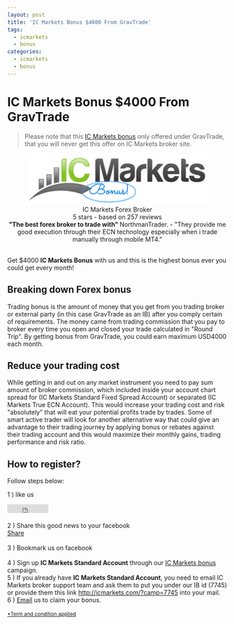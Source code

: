 ```yaml
---
layout: post
title: 'IC Markets Bonus $4000 From GravTrade'
tags:
  - icmarkets
  - bonus
categories:
  - icmarkets
  - bonus
---
```

# IC Markets Bonus $4000 From GravTrade
> Please note that this [IC Markets bonus](http://www.gravtrade.com/bonus-and-rebates/ "IC Markets bonus") only offered under GravTrade, that you will never get this offer on IC Markets broker site.

<div align="center">
<div itemscope itemtype="http://schema.org/Review">
  <div itemprop="itemReviewed" itemscope itemtype="https://schema.org/FinancialProduct">
    <img itemprop="image" src="/static/img/general-image/ic-markets-bonus.PNG" alt="IC Markets Bonus"/>
    <br><span itemprop="name">IC Markets Forex Broker</span>
  </div>
   <div itemprop="aggregateRating" itemscope itemtype="http://schema.org/AggregateRating">
    <span itemprop="ratingValue">5</span> stars -
    based on <span itemprop="reviewCount">257</span> reviews
  </div>
  <b>"<span itemprop="name">The best forex broker to trade with</span>" </b>
  <span itemprop="author" itemscope itemtype="http://schema.org/Person">
    <span itemprop="name">NorthmanTrader.</span>
  </span>
  <span itemprop="reviewBody">- "They provide me good execution through their ECN technology especially when i trade manually through mobile MT4."</span>
  <div itemprop="publisher" itemscope itemtype="http://schema.org/Organization">
    <meta itemprop="name" content="www.GravTrade.com">
  </div>
</div>
</div><br>

Get $4000 **IC Markets Bonus** with us and this is the highest bonus ever you could get every month!

## Breaking down Forex bonus

Trading bonus is the amount of money that you get from you trading broker or external party (in this case GravTrade as an IB) after you comply certain of requirements. The money came from trading commission that you pay to broker every time you open and closed your trade calculated in "Round Trip". By getting bonus from GravTrade, you could earn maximum USD4000 each month.

## Reduce your trading cost

While getting in and out on any market instrument you need to pay sum amount of broker commission, which included inside your account chart spread for (IC Markets Standard Fixed Spread Account) or separated (IC Markets True ECN Account). This would increase your trading cost and risk "absolutely" that will eat your potential profits trade by trades. Some of smart active trader will look for another alternative way that could give an advantage to their trading journey by applying bonus or rebates against their trading account and this would maximize their monthly gains, trading performance and risk ratio.

## How to register?
Follow steps below:

1 ) like us <div data-href="https://www.facebook.com/gravtrade/" data-layout="button" data-show-faces="false" data-share="true" class="fb-like fb_iframe_widget" fb-xfbml-state="rendered" fb-iframe-plugin-query="app_id=113869198637480&amp;container_width=613&amp;href=https%3A%2F%2Fwww.facebook.com%2Fgravtrade%2F&amp;layout=button&amp;locale=en_US&amp;sdk=joey&amp;share=true&amp;show_faces=false"><span style="vertical-align: bottom; width: 94px; height: 20px;"><iframe name="fd3479e3997834" width="1000px" height="1000px" frameborder="0" allowtransparency="true" allowfullscreen="true" scrolling="no" title="fb:like Facebook Social Plugin" src="https://www.facebook.com/v2.8/plugins/like.php?app_id=113869198637480&amp;channel=https%3A%2F%2Fstaticxx.facebook.com%2Fconnect%2Fxd_arbiter%2Fr%2F0eWevUAMuoH.js%3Fversion%3D42%23cb%3Df1d25e5b4b13778%26domain%3Ddevelopers.facebook.com%26origin%3Dhttps%253A%252F%252Fdevelopers.facebook.com%252Ff2e3dbf183f7334%26relation%3Dparent.parent&amp;container_width=613&amp;href=https%3A%2F%2Fwww.facebook.com%2Fgravtrade%2F&amp;layout=button&amp;locale=en_US&amp;sdk=joey&amp;share=true&amp;show_faces=false" style="border: none; visibility: visible; width: 94px; height: 20px;" class=""></iframe></span></div>
<br>
2 ) Share this good news to your facebook <div class="fb-share-button" data-href="http://www.gravtrade.com/icmarkets/bonus/2016/10/04/ic-markets-bonus.html" data-layout="button" data-size="small" data-mobile-iframe="true"><a class="fb-xfbml-parse-ignore" target="_blank" href="https://www.facebook.com/sharer/sharer.php?u=http%3A%2F%2Fwww.gravtrade.com%2Ficmarkets%2Fbonus%2F2016%2F10%2F04%2Fic-markets-bonus.html&amp;src=sdkpreparse">Share</a></div>
<br>
3 ) Bookmark us on facebook <div class="fb-save" data-uri="http://www.gravtrade.com" data-size="large"></div>
<br>
4 ) Sign up **IC Markets Standard Account** through our <a href="http://www.icmarkets.com/forex-trading/open-a-live-account/?camp=7746" rel="nofollow">IC Markets bonus</a> campaign.
<br>
5 ) If you already have **IC Markets Standard Account**, you need to email IC Markets broker support team and ask them to put you under our IB id (7745) or provide them this link http://icmarkets.com/?camp=7745 into your mail.
<br>
6 ) <a href="http://www.gravtrade.com/contact" rel="nofollow">Email</a> us to claim your bonus.


<small><a href="http://www.gravtrade.com/term-and-condition/" rel="nofollow">*Term and condition applied</a></small>
